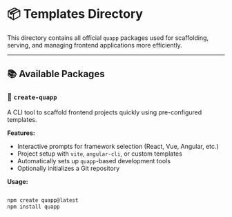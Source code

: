 # 📦 Templates Directory

This directory contains all official `quapp` packages used for scaffolding, serving, and managing frontend applications more efficiently.

---

## 📚 Available Packages

### 🔨 `create-quapp`

A CLI tool to scaffold frontend projects quickly using pre-configured templates.

**Features:**
- Interactive prompts for framework selection (React, Vue, Angular, etc.)
- Project setup with `vite`, `angular-cli`, or custom templates
- Automatically sets up `quapp`-based development tools
- Optionally initializes a Git repository

**Usage:**
```bash

npm create quapp@latest
npm install quapp

```